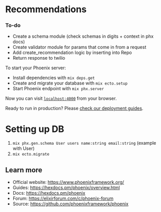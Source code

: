 # Recommendations

### To-do
- Create a schema module (check schemas in digits + context in phx docs)
- Create validator module for params that come in from a request
- Add create_recommendation logic by inserting into Repo
- Return response to twilio

To start your Phoenix server:

- Install dependencies with `mix deps.get`
- Create and migrate your database with `mix ecto.setup`
- Start Phoenix endpoint with `mix phx.server`

Now you can visit [`localhost:4000`](http://localhost:4000) from your browser.

Ready to run in production? Please [check our deployment guides](https://hexdocs.pm/phoenix/deployment.html).

# Setting up DB

1. `mix phx.gen.schema User users name:string email:string` (example with User)
2. `mix ecto.migrate`

## Learn more

- Official website: https://www.phoenixframework.org/
- Guides: https://hexdocs.pm/phoenix/overview.html
- Docs: https://hexdocs.pm/phoenix
- Forum: https://elixirforum.com/c/phoenix-forum
- Source: https://github.com/phoenixframework/phoenix
